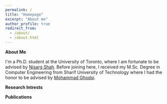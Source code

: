 ```yaml
---
permalink: /
title: "Homepage"
excerpt: "About me"
author_profile: true
redirect_from: 
  - /about/
  - /about.html
---
```


**About Me**

I'm a Ph.D. student at the University of Toronto, where I am fortunate to be advised by <a href="http://www.cs.toronto.edu/~nisarg/">Nisarg Shah</a>. Before joining here, I received my M.Sc. Degree in Computer Engineering from Sharif University of Technology where I had the honor to be advised by <a href="http://sharif.ir/~ghodsi/?page=home">Mohammad Ghodsi</a>.


**Research Intrests**


**Publications**
